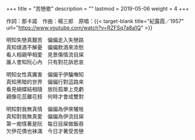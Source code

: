 +++
title = "苦戀歌"
description = ""
lastmod = 2019-05-06
weight = 4
+++

作詞：那卡諾　作曲：楊三郎　原唱：{{< target-blank title="紀露霞／1957" url="https://www.youtube.com/watch?v=RZFSq7a8a1Q" >}}

明知失戀真艱苦　偏偏走入失戀路  
真知燒酒不解憂　偏偏飲酒來添愁  
看人相親甲相愛　見景傷情流目屎  
誰人會知阮心內　只有對花訴悲哀  

明知女性真厲害　偏偏乎伊騙嘸知  
真知黑暗的世界　偏偏行對這路來  
看見蝴蝶結相隨　放阮孤單上克虧  
親像花蕊離花枝　何時才會成雙對  

明知對我無真情　偏偏為伊來犧牲  
真知對我無真愛　偏偏為伊流目屎  
第一痴情著是阮　每日目屎做飯吞  
欠伊花債也袜滿　今日才著受苦戀
